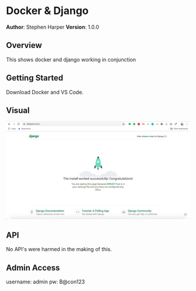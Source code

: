 # Docker & Django

**Author**: Stephen Harper
**Version**: 1.0.0

## Overview
This shows docker and django working in conjunction

## Getting Started
Download Docker and VS Code.

## Visual
![Image](assets/dockerdjango.png)

## API
No API's were harmed in the making of this.

## Admin Access
username: admin
pw: B@con123
